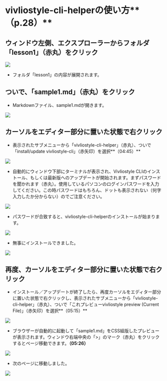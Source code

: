 # vivliostyle-cli-helperの使い方**（p.28）**

## ウィンドウ左側、エクスプローラーからフォルダ「lesson1」（赤丸）をクリック

![](./images/2-introduction-to-vivliostyle/3-how-to-use-vivliostyle-cil-helper/2-3-1.png)

- フォルダ「lesson1」の内容が展開されます。

## ついで、「sample1.md」（赤丸）をクリック

- Markdownファイル、sample1.mdが開きます。

![](./images/2-introduction-to-vivliostyle/3-how-to-use-vivliostyle-cil-helper/2-3-2.png)


## カーソルをエディター部分に置いた状態で右クリック

- 表示されたサブメニューから「vivliostyle-cli-helper」（赤丸）、ついで「install/update vivliostyle-cli」（赤矢印）を選択**（04:45）**

![](./images/2-introduction-to-vivliostyle/3-how-to-use-vivliostyle-cil-helper/2-3-3.png)

- 自動的にウィンドウ下部にターミナルが表示され、Vivliostyle CLIのインストール、もしくは最新版へのアップデートが開始されます。まずパスワードを聞かれます（赤丸）。使用しているパソコンのログインパスワードを入力してください。この時パスワードはもちろん、ドットも表示されない（何字入力したか分からない）のでご注意ください。

![](./images/2-introduction-to-vivliostyle/3-how-to-use-vivliostyle-cil-helper/2-3-4.png)

- パスワードが合致すると、vivliostyle-cli-helperのインストールが始まります。

![](./images/2-introduction-to-vivliostyle/3-how-to-use-vivliostyle-cil-helper/2-3-5.png)

- 無事にインストールできました。

![](./images/2-introduction-to-vivliostyle/3-how-to-use-vivliostyle-cil-helper/2-3-6.png)


## 再度、カーソルをエディター部分に置いた状態で右クリック

- インストール／アップデートが終了したら、再度カーソルをエディター部分に置いた状態で右クリックし、表示されたサブメニューから「vivliostyle-cli-helper」（赤丸）、ついで「これプレビューvivliostyle preview (Current File)」（赤矢印）を選択**（05:15）**

![](./images/2-introduction-to-vivliostyle/3-how-to-use-vivliostyle-cil-helper/2-3-7.png)

- ブラウザーが自動的に起動して「sample1.md」をCSS組版したプレビューが表示されます。ウィンドウ右端中央の「>」のマーク（赤丸）をクリックするとページ移動できます。**（05:26）**

![](./images/2-introduction-to-vivliostyle/3-how-to-use-vivliostyle-cil-helper/2-3-8.png)

- 次のページに移動しました。

![](./images/2-introduction-to-vivliostyle/3-how-to-use-vivliostyle-cil-helper/2-3-9.png)